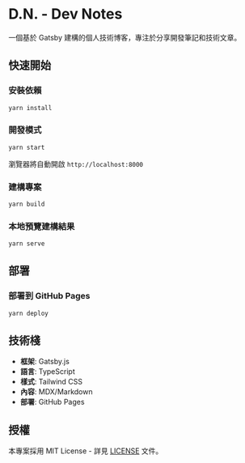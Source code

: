 # D.N. - Dev Notes

一個基於 Gatsby 建構的個人技術博客，專注於分享開發筆記和技術文章。

## 快速開始

### 安裝依賴
```bash
yarn install
```

### 開發模式
```bash
yarn start
```
瀏覽器將自動開啟 `http://localhost:8000`

### 建構專案
```bash
yarn build
```

### 本地預覽建構結果
```bash
yarn serve
```

## 部署

### 部署到 GitHub Pages
```bash
yarn deploy
```


## 技術棧

- **框架**: Gatsby.js
- **語言**: TypeScript
- **樣式**: Tailwind CSS
- **內容**: MDX/Markdown
- **部署**: GitHub Pages

## 授權

本專案採用 MIT License - 詳見 [LICENSE](LICENSE) 文件。
